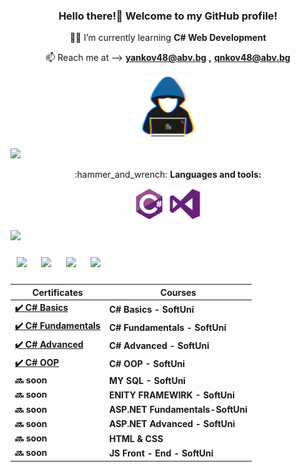 <h3 align="center">Hello there!👋 Welcome to my GitHub profile!</h3> 

<div align="center">
 
 👨‍💻 I’m currently learning **C# Web Development**
 
 📫 Reach me at --> **yankov48@abv.bg** **,** **qnkov48@abv.bg**
 
</div>

<div id="header" align="center">
  <picture><img src = "https://github.com/0xAbdulKhalid/0xAbdulKhalid/raw/main/assets/mdImages/about_me.gif" width = 100px></picture>
</div>

<img src="https://user-images.githubusercontent.com/73097560/115834477-dbab4500-a447-11eb-908a-139a6edaec5c.gif"><br>

<div align="center">
:hammer_and_wrench: <strong>Languages and tools:<strong/>
  
<img src="https://github.com/devicons/devicon/blob/master/icons/csharp/csharp-original.svg" title="Csharp" alt="Csharp" width="50" height="50"/>&nbsp;
  <img src="https://github.com/devicons/devicon/blob/master/icons/visualstudio/visualstudio-plain.svg" title="Visual Studio" alt="Visual Studio" width="50" height="50"/>&nbsp;
</div>

<img src="https://user-images.githubusercontent.com/73097560/115834477-dbab4500-a447-11eb-908a-139a6edaec5c.gif"><br>

<div>
  <img style="margin: 10px" src="https://github.com/eyankov98/edgaryankov/assets/122820733/0d066d76-50f0-495d-bc6b-a38dec555332.png" height="350" />
  <img style="margin: 10px" src="https://github.com/eyankov98/edgaryankov/assets/122820733/80e575c3-0898-4f07-9991-bb06f68525e2.png" height="350" />
  <img style="margin: 10px" src="https://github.com/eyankov98/edgaryankov/assets/122820733/6531d1b8-2264-41c8-b62c-727f7b5d9532.png" height="350" />
  <img style="margin: 10px" src="https://github.com/eyankov98/edgaryankov/assets/122820733/09c0ddc7-b1c4-412d-9ee7-3d2157ce2f1d.png" height="350" />
</div>

  | Certificates  | Courses       |
  | ------------- | ------------- |
  | [:heavy_check_mark: C# Basics](https://softuni.bg/certificates/details/162310/720ef3a1) | C# Basics - SoftUni | 
  | [:heavy_check_mark: C# Fundamentals](https://softuni.bg/certificates/details/166764/dda6e59a) | C# Fundamentals - SoftUni |
  | [:heavy_check_mark: C# Advanced](https://softuni.bg/certificates/details/173732/ca347b81) | C# Advanced - SoftUni |
  | [:heavy_check_mark: C# OOP](https://softuni.bg/certificates/details/181192/5911c1c0) | C# OOP - SoftUni |
  | :soon: soon | MY SQL - SoftUni |
  | :soon: soon | ENITY FRAMEWIRK - SoftUni |
  | :soon: soon | ASP.NET Fundamentals-SoftUni |
  | :soon: soon | ASP.NET Advanced - SoftUni |
  | :soon: soon | HTML & CSS |
  | :soon: soon | JS Front - End - SoftUni |
